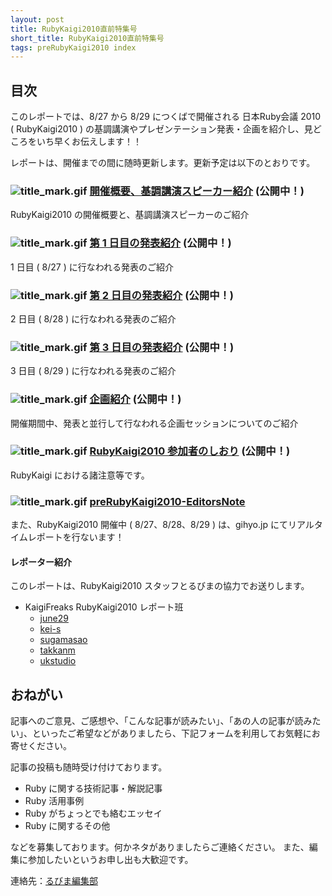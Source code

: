 ```yaml
---
layout: post
title: RubyKaigi2010直前特集号
short_title: RubyKaigi2010直前特集号
tags: preRubyKaigi2010 index
---
```



## 目次

このレポートでは、8/27 から 8/29 につくばで開催される 日本Ruby会議 2010 ( RubyKaigi2010 ) の基調講演やプレゼンテーション発表・企画を紹介し、見どころをいち早くお伝えします！！

レポートは、開催までの間に随時更新します。更新予定は以下のとおりです。

### ![title_mark.gif]({{site.baseurl}}/images/title_mark.gif) [開催概要、基調講演スピーカー紹介](preRubyKaigi2010-00) (公開中！)

RubyKaigi2010 の開催概要と、基調講演スピーカーのご紹介

### ![title_mark.gif]({{site.baseurl}}/images/title_mark.gif) [第 1 日目の発表紹介](preRubyKaigi2010-01) (公開中！)

1 日目 ( 8/27 ) に行なわれる発表のご紹介

### ![title_mark.gif]({{site.baseurl}}/images/title_mark.gif) [第 2 日目の発表紹介](preRubyKaigi2010-02) (公開中！)

2 日目 ( 8/28 ) に行なわれる発表のご紹介

### ![title_mark.gif]({{site.baseurl}}/images/title_mark.gif) [第 3 日目の発表紹介](preRubyKaigi2010-03) (公開中！)

3 日目 ( 8/29 ) に行なわれる発表のご紹介

### ![title_mark.gif]({{site.baseurl}}/images/title_mark.gif) [企画紹介](preRubyKaigi2010-04) (公開中！)

開催期間中、発表と並行して行なわれる企画セッションについてのご紹介

### ![title_mark.gif]({{site.baseurl}}/images/title_mark.gif) [RubyKaigi2010 参加者のしおり](preRubyKaigi2010-05) (公開中！)

RubyKaigi における諸注意等です。

### ![title_mark.gif]({{site.baseurl}}/images/title_mark.gif) [preRubyKaigi2010-EditorsNote](preRubyKaigi2010-EditorsNote)

また、RubyKaigi2010 開催中 ( 8/27、8/28、8/29 ) は、gihyo.jp にてリアルタイムレポートを行ないます！

#### レポーター紹介

このレポートは、RubyKaigi2010 スタッフとるびまの協力でお送りします。

* KaigiFreaks RubyKaigi2010 レポート班
  * [june29](http://twitter.com/june29)
  * [kei-s](http://twitter.com/kei_s)
  * [sugamasao](http://twitter.com/sugamasao)
  * [takkanm](http://twitter.com/takkanm)
  * [ukstudio](http://twitter.com/ukstudio)


## おねがい

記事へのご意見、ご感想や、「こんな記事が読みたい」、「あの人の記事が読みたい」、といったご希望などがありましたら、下記フォームを利用してお気軽にお寄せください。

記事の投稿も随時受け付けております。

* Ruby に関する技術記事・解説記事
* Ruby 活用事例
* Ruby がちょっとでも絡むエッセイ
* Ruby に関するその他


などを募集しております。何かネタがありましたらご連絡ください。
また、編集に参加したいというお申し出も大歓迎です。

連絡先：[るびま編集部](mailto:magazine@ruby-no-kai.org)


